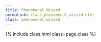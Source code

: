 ```yaml
---
title: Phenomenal Wizard
permalink: class_phenomenal_wizard.html
class: phenomenal-wizard
---
```


{% include class.html class=page.class %}
